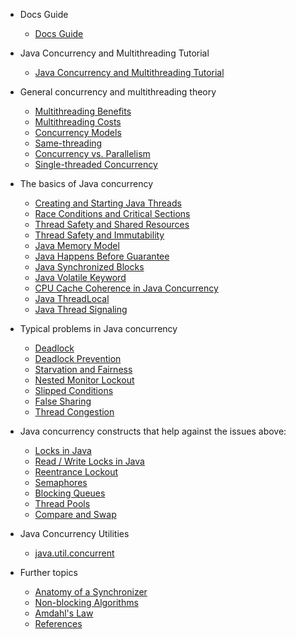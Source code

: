 <!-- _sidebar.md -->

* Docs Guide

  * [Docs Guide](README.en.md)
  
* Java Concurrency and Multithreading Tutorial

  * [Java Concurrency and Multithreading Tutorial](en-us/00-Java-Concurrency-and-Multithreading-Tutorial.md)

* General concurrency and multithreading theory

  * [Multithreading Benefits](en-us/01-Multithreading-Benefits.md)
  * [Multithreading Costs](en-us/01-Multithreading-Costs.md)
  * [Concurrency Models](en-us/01-Concurrency-Models.md)
  * [Same-threading](en-us/01-Same-threading.md)
  * [Concurrency vs. Parallelism](en-us/01-Concurrency-vs-Parallelism.md)
  * [Single-threaded Concurrency](en-us/01-Single-threaded-Concurrency.md)

* The basics of Java concurrency

  * [Creating and Starting Java Threads](en-us/02-Creating-and-Starting-Java-Threads.md)
  * [Race Conditions and Critical Sections](en-us/02-Race-Conditions-and-Critical-Sections.md)
  * [Thread Safety and Shared Resources](en-us/02-Thread-Safety-and-Shared-Resources.md)
  * [Thread Safety and Immutability](en-us/02-Thread-Safety-and-Immutability.md)
  * [Java Memory Model](en-us/02-Java-Memory-Model.md)
  * [Java Happens Before Guarantee](en-us/02-Java-Happens-Before-Guarantee.md)
  * [Java Synchronized Blocks](en-us/02-Java-Synchronized-Blocks.md)
  * [Java Volatile Keyword](en-us/02-Java-Volatile-Keyword.md)
  * [CPU Cache Coherence in Java Concurrency](en-us/02-CPU-Cache-Coherence-in-Java-Concurrency.md)
  * [Java ThreadLocal](en-us/02-Java-ThreadLocal.md)
  * [Java Thread Signaling](en-us/02-Java-Thread-Signaling.md)

* Typical problems in Java concurrency

  * [Deadlock](en-us/03-Deadlock.md)
  * [Deadlock Prevention](en-us/03-Deadlock-Prevention.md)
  * [Starvation and Fairness](en-us/03-Starvation-and-Fairness.md)
  * [Nested Monitor Lockout](en-us/03-Nested-Monitor-Lockout.md)
  * [Slipped Conditions](en-us/03-Slipped-Conditions.md)
  * [False Sharing](en-us/03-False-Sharing.md)
  * [Thread Congestion](en-us/03-Thread-Congestion.md)

* Java concurrency constructs that help against the issues above:

  * [Locks in Java](en-us/04-Locks-in-Java.md)
  * [Read / Write Locks in Java](en-us/04-Read-Write-Locks-in-Java.md)
  * [Reentrance Lockout](en-us/04-Reentrance-Lockout.md)
  * [Semaphores](en-us/04-Semaphores.md)
  * [Blocking Queues](en-us/04-Blocking-Queues.md)
  * [Thread Pools](en-us/04-Thread-Pools.md)
  * [Compare and Swap](en-us/04-Compare-and-Swap.md)

* Java Concurrency Utilities

  * [java.util.concurrent](http://tutorials.jenkov.com/java-util-concurrent/index.html)

* Further topics

  * [Anatomy of a Synchronizer](en-us/06-Anatomy-of-a-Synchronizer.md)
  * [Non-blocking Algorithms](en-us/06-Non-blocking-Algorithms.md)
  * [Amdahl's Law](en-us/06-Amdahl-s-Law.md)
  * [References](en-us/06-References.md)